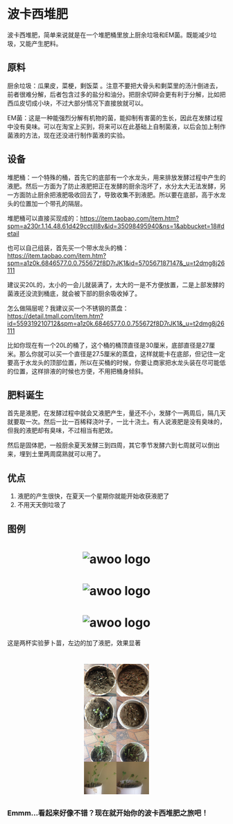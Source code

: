 # 波卡西堆肥

波卡西堆肥，简单来说就是在一个堆肥桶里放上厨余垃圾和EM菌。既能减少垃圾，又能产生肥料。

## 原料
厨余垃圾：瓜果皮，菜梗，剩饭菜 。注意不要把大骨头和剩菜里的汤汁倒进去，前者很难分解，后者包含过多的盐分和油分。把厨余切碎会更有利于分解，比如把西瓜皮切成小块，不过大部分情况下直接放就可以。

EM菌：这是一种能强烈分解有机物的菌，能抑制有害菌的生长，因此在发酵过程中没有臭味。可以在淘宝上买到，将来可以在此基础上自制菌液，以后会加上制作菌液的方法，现在还没进行制作菌液的实验。

## 设备
堆肥桶：一个特殊的桶，首先它的底部有一个水龙头，用来排放发酵过程中产生的液肥。然后一方面为了防止液肥把正在发酵的厨余泡坏了，水分太大无法发酵，另一方面防止厨余把液肥吸收回去了，导致收集不到液肥。所以要在底部，高于水龙头的位置加一个带孔的隔层。

堆肥桶可以直接买现成的：https://item.taobao.com/item.htm?spm=a230r.1.14.48.61d429cctjII8v&id=35098495940&ns=1&abbucket=18#detail

也可以自己组装，首先买一个带水龙头的桶：https://item.taobao.com/item.htm?spm=a1z0k.6846577.0.0.755672f8D7rJK1&id=570567187147&_u=t2dmg8j26111

建议买20L的，太小的一会儿就装满了，太大的一是不方便放置，二是上部发酵的菌液还没流到桶底，就会被下部的厨余吸收掉了。

怎么做隔层呢？我建议买一个不锈钢的蒸盘：
https://detail.tmall.com/item.htm?id=559319210712&spm=a1z0k.6846577.0.0.755672f8D7rJK1&_u=t2dmg8j26111

比如你现在有一个20L的桶了，这个桶的桶顶直径是30厘米，底部直径是27厘米。那么你就可以买一个直径是27.5厘米的蒸盘，这样就能卡在底部，但记住一定要高于水龙头的顶部位置，所以在买桶的时候，你要让商家把水龙头装在尽可能低的位置，这样排液的时候也方便，不用把桶身倾斜。

## 肥料诞生
首先是液肥，在发酵过程中就会又液肥产生，量还不小，发酵个一两周后，隔几天就要取一次。然后一比一百稀释浇叶子，一比十浇土。有人说液肥是没有臭味的，但我的液肥却有臭味，不过相当有肥效。

然后是固体肥，一般厨余夏天发酵三到四周，其它季节发酵六到七周就可以倒出来，埋到土里两周腐熟就可以用了。

## 优点
1. 液肥的产生很快，在夏天一个星期你就能开始收获液肥了
2. 不用天天倒垃圾了

## 图例
<h1 align="center">
  <img src="tong1.JPG" width="150" alt="awoo logo" />
</h1>
<h1 align="center">
  <img src="tong2.JPG" width="150" alt="awoo logo" />
</h1>
<h1 align="center">
  <img src="tong3.JPG" width="150" alt="awoo logo" />
</h1>

这是两杯实验萝卜苗，左边的加了液肥，效果显著
<h1 align="center">
  <img src="compare.png" width="150" alt="awoo logo" />
</h1>


### Emmm...看起来好像不错？现在就开始你的波卡西堆肥之旅吧！